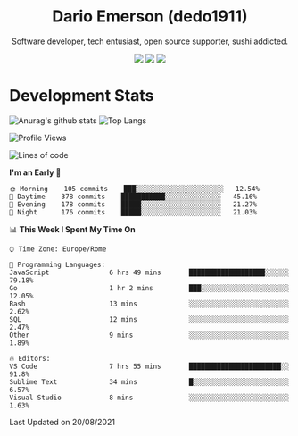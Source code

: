 <div align="center">
  
# Dario Emerson (dedo1911)
Software developer, tech entusiast, open source supporter, sushi addicted.

[![](https://img.shields.io/badge/-Linkedin-informational?style=for-the-badge&logo=linkedin&logoColor=white&color=2867B2)](http://linkedin.com/in/dedo1911)
[![](https://img.shields.io/badge/-Telegram-informational?style=for-the-badge&logo=telegram&logoColor=white&color=0088cc)](https://t.me/dedo1911)
[![](https://img.shields.io/badge/-Facebook-informational?style=for-the-badge&logo=facebook&logoColor=white&color=3b5998)](https://fb.com/dedo1911)

</div>

# Development Stats

![Anurag's github stats](https://github-readme-stats.vercel.app/api?username=dedo1911&count_private=true&show_icons=true&theme=chartreuse-dark)
![Top Langs](https://github-readme-stats.vercel.app/api/top-langs/?username=dedo1911&theme=chartreuse-dark&layout=compact)

<!--START_SECTION:waka-->
![Profile Views](http://img.shields.io/badge/Profile%20Views-0-blue)

![Lines of code](https://img.shields.io/badge/From%20Hello%20World%20I%27ve%20Written-65323%20lines%20of%20code-blue)

**I'm an Early 🐤** 

```text
🌞 Morning    105 commits    ███░░░░░░░░░░░░░░░░░░░░░░   12.54% 
🌆 Daytime    378 commits    ███████████░░░░░░░░░░░░░░   45.16% 
🌃 Evening    178 commits    █████░░░░░░░░░░░░░░░░░░░░   21.27% 
🌙 Night      176 commits    █████░░░░░░░░░░░░░░░░░░░░   21.03%

```


📊 **This Week I Spent My Time On** 

```text
⌚︎ Time Zone: Europe/Rome

💬 Programming Languages: 
JavaScript               6 hrs 49 mins       ███████████████████░░░░░░   79.18% 
Go                       1 hr 2 mins         ███░░░░░░░░░░░░░░░░░░░░░░   12.05% 
Bash                     13 mins             ░░░░░░░░░░░░░░░░░░░░░░░░░   2.62% 
SQL                      12 mins             ░░░░░░░░░░░░░░░░░░░░░░░░░   2.47% 
Other                    9 mins              ░░░░░░░░░░░░░░░░░░░░░░░░░   1.89%

🔥 Editors: 
VS Code                  7 hrs 55 mins       ███████████████████████░░   91.8% 
Sublime Text             34 mins             █░░░░░░░░░░░░░░░░░░░░░░░░   6.57% 
Visual Studio            8 mins              ░░░░░░░░░░░░░░░░░░░░░░░░░   1.63%

```


 Last Updated on 20/08/2021
<!--END_SECTION:waka-->

<!--
**dedo1911/dedo1911** is a ✨ _special_ ✨ repository because its `README.md` (this file) appears on your GitHub profile.

Here are some ideas to get you started:

- 🔭 I’m currently working on ...
- 🌱 I’m currently learning ...
- 👯 I’m looking to collaborate on ...
- 🤔 I’m looking for help with ...
- 💬 Ask me about ...
- 📫 How to reach me: ...
- 😄 Pronouns: ...
- ⚡ Fun fact: ...
-->
